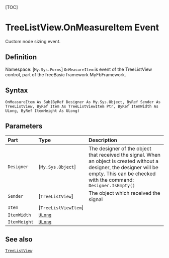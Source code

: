 [TOC]
# TreeListView.OnMeasureItem Event
Custom node sizing event.
## Definition
Namespace: [`My.Sys.Forms`]
`OnMeasureItem` is event of the TreeListView control, part of the freeBasic framework MyFbFramework.
## Syntax
```freeBasic
OnMeasureItem As Sub(ByRef Designer As My.Sys.Object, ByRef Sender As TreeListView, ByRef Item As TreeListViewItem Ptr, ByRef ItemWidth As ULong, ByRef ItemHeight As ULong)
```

## Parameters

|Part|Type|Description|
| :------------ | :------------ | :------------ |
|`Designer`|[`My.Sys.Object`]|The designer of the object that received the signal. When an object is created without a designer, the designer will be empty. This can be checked with the command: `Designer.IsEmpty()`|
|`Sender`|[`TreeListView`]|The object which received the signal|
|`Item`|[`TreeListViewItem`]||
|`ItemWidth`|[`ULong`]("https://www.freebasic.net/wiki/KeyPgULong")||
|`ItemHeight`|[`ULong`]("https://www.freebasic.net/wiki/KeyPgULong")||

## See also
[`TreeListView`](TreeListView.md)
